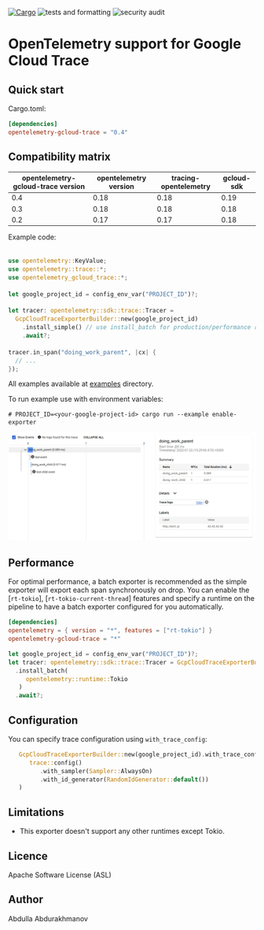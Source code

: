 [![Cargo](https://img.shields.io/crates/v/opentelemetry-gcloud-trace.svg)](https://crates.io/crates/opentelemetry-gcloud-trace)
![tests and formatting](https://github.com/abdolence/opentelemetry-gcloud-trace-rs/workflows/tests%20&amp;%20formatting/badge.svg)
![security audit](https://github.com/abdolence/opentelemetry-gcloud-trace-rs/workflows/security%20audit/badge.svg)

# OpenTelemetry support for Google Cloud Trace

## Quick start

Cargo.toml:
```toml
[dependencies]
opentelemetry-gcloud-trace = "0.4"
```

## Compatibility matrix

| opentelemetry-gcloud-trace version | opentelemetry version | tracing-opentelemetry | gcloud-sdk |
|------------------------------------|-----------------------|-----------------------|------------|
| 0.4                                | 0.18                  | 0.18                  | 0.19       |
| 0.3                                | 0.18                  | 0.18                  | 0.18       |
| 0.2                                | 0.17                  | 0.17                  | 0.18       |


Example code:
```rust

use opentelemetry::KeyValue;
use opentelemetry::trace::*;
use opentelemetry_gcloud_trace::*;

let google_project_id = config_env_var("PROJECT_ID")?;

let tracer: opentelemetry::sdk::trace::Tracer = 
  GcpCloudTraceExporterBuilder::new(google_project_id)
    .install_simple() // use install_batch for production/performance reasons
    .await?;

tracer.in_span("doing_work_parent", |cx| {
  // ...
});

```

All examples available at [examples](examples) directory.

To run example use with environment variables:
```
# PROJECT_ID=<your-google-project-id> cargo run --example enable-exporter
```

![Google Cloud Console Example](docs/img/gcloud-example.png)

## Performance
For optimal performance, a batch exporter is recommended as the simple exporter will export
each span synchronously on drop. You can enable the [`rt-tokio`], [`rt-tokio-current-thread`]
features and specify a runtime on the pipeline to have a batch exporter
configured for you automatically.

```toml
[dependencies]
opentelemetry = { version = "*", features = ["rt-tokio"] }
opentelemetry-gcloud-trace = "*"
```

```rust
let google_project_id = config_env_var("PROJECT_ID")?;
let tracer: opentelemetry::sdk::trace::Tracer = GcpCloudTraceExporterBuilder::new(google_project_id)
  .install_batch(
     opentelemetry::runtime::Tokio
   )
  .await?;
```

## Configuration

You can specify trace configuration using `with_trace_config`:

```rust
   GcpCloudTraceExporterBuilder::new(google_project_id).with_trace_config(
      trace::config()
         .with_sampler(Sampler::AlwaysOn)
         .with_id_generator(RandomIdGenerator::default())
   )
```

## Limitations
- This exporter doesn't support any other runtimes except Tokio.

## Licence
Apache Software License (ASL)

## Author
Abdulla Abdurakhmanov
